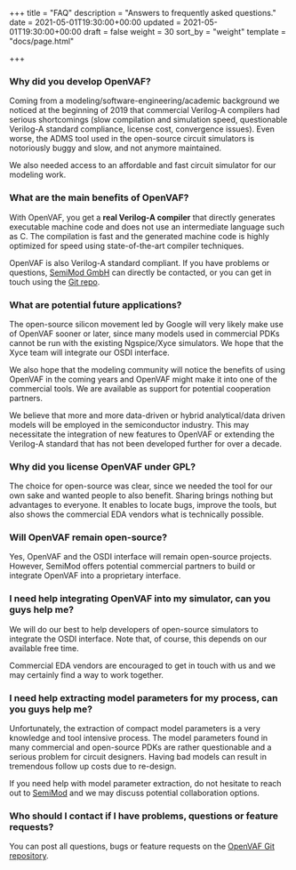 +++
title = "FAQ"
description = "Answers to frequently asked questions."
date = 2021-05-01T19:30:00+00:00
updated = 2021-05-01T19:30:00+00:00
draft = false
weight = 30
sort_by = "weight"
template = "docs/page.html"

+++

### Why did you develop OpenVAF?

Coming from a modeling/software-engineering/academic background we noticed at the beginning of 2019 that 
commercial Verilog-A compilers had serious shortcomings (slow compilation and simulation speed, questionable Verilog-A standard compliance, license cost, convergence issues). 
Even worse, the ADMS tool used in the open-source circuit simulators is notoriously buggy and slow, 
and not anymore maintained.

We also needed access to an affordable and fast circuit simulator for our modeling work. 

### What are the main benefits of OpenVAF?

With OpenVAF, you get a **real Verilog-A compiler** that directly generates executable machine code and does not use 
an intermediate language such as C. The compilation is fast and the generated machine code is highly optimized for speed using state-of-the-art compiler techniques.

OpenVAF is also Verilog-A standard compliant. If you have problems or questions, [SemiMod GmbH](https://semimod.de/) 
can directly be contacted, or you can get in touch using the [Git repo](https://github.com/pascalkuthe/OpenVAF). 

### What are potential future applications?

The open-source silicon movement led by Google will very likely make use of OpenVAF sooner or later, since many models 
used in commercial PDKs cannot be run with the existing Ngspice/Xyce simulators. We hope that the Xyce team will 
integrate our OSDI interface.

We also hope that the modeling community will notice the benefits of using OpenVAF in the coming years and OpenVAF might make it 
into one of the commercial tools. We are available as support for potential cooperation partners. 

We believe that more and more data-driven or hybrid analytical/data driven models will be employed in the semiconductor industry. This may necessitate the integration of new features to OpenVAF or extending the Verilog-A standard that has not been 
developed further for over a decade.


### Why did you license OpenVAF under GPL?

The choice for open-source was clear, since we needed the tool for our own sake and wanted people to 
also benefit. 
Sharing brings nothing but advantages to everyone. 
It enables to locate bugs, improve the tools, but also shows the commercial EDA vendors what is technically possible. 

### Will OpenVAF remain open-source?

Yes, OpenVAF and the OSDI interface will remain open-source projects. 
However, SemiMod offers potential commercial partners to build or integrate OpenVAF into a proprietary interface. 

### I need help integrating OpenVAF into my simulator, can you guys help me?

We will do our best to help developers of open-source simulators to integrate the OSDI interface. 
Note that, of course, this depends on our available free time.

Commercial EDA vendors are encouraged to get in touch with us and we may certainly find a way to work together. 

### I need help extracting model parameters for my process, can you guys help me?

Unfortunately, the extraction of compact model parameters is a very knowledge and tool intensive process. 
The model parameters found in many commercial and open-source PDKs are rather questionable and a serious problem 
for circuit designers. 
Having bad models can result in tremendous follow up costs due to re-design.

If you need help with model parameter extraction, do not hesitate to reach out to [SemiMod](https://semimod.de/) and 
we may discuss potential collaboration options.

### Who should I contact if I have problems, questions or feature requests?

You can post all questions, bugs or feature requests on the [OpenVAF Git repository](https://github.com/pascalkuthe/OpenVAF).